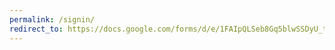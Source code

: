 ```yaml
---
permalink: /signin/
redirect_to: https://docs.google.com/forms/d/e/1FAIpQLSeb8Gq5blwSSDyU_tvVSK4M98T_db_dwUexCtxFC9c8rPk44A/viewform?usp=sharing_link
---
```

